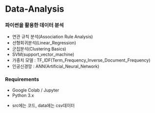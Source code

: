 # Data-Analysis

### 파이썬을 활용한 데이터 분석
- 연관 규칙 분석(Association Rule Analysis)
- 선형회귀분석(Linear_Regression)
- 군집분석(Clustering Basics)
- SVM(support_vector_machine)
- 가중치 모델 : TF_IDF(Term_Frequency_Inverse_Document_Frequency)
- 인공신경망 : ANN(Artificial_Neural_Network)

### Requirements
- Google Colab / Jupyter
- Python 3.x

* src에는 코드, data에는 csv데이터
